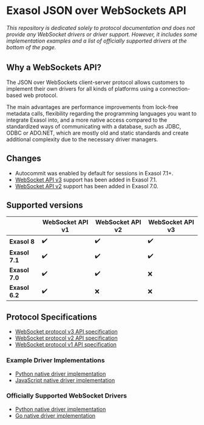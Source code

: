 # Exasol JSON over WebSockets API

###### This repository is dedicated solely to protocol documentation and does not provide any WebSocket drivers or driver support. However, it includes some implementation examples and a list of officially supported drivers at the bottom of the page.

## Why a WebSockets API?

The JSON over WebSockets client-server protocol allows customers to 
implement their own drivers for all kinds of platforms using a 
connection-based web protocol. 

The main advantages are performance improvements from lock-free metadata calls, flexibility regarding the programming languages 
you want to integrate Exasol into, and a more native access compared to 
the standardized ways of communicating with a database, such as JDBC, 
ODBC or ADO.NET, which are mostly old and static standards and create
additional complexity due to the necessary driver managers.

## Changes
* Autocommit was enabled by default for sessions in Exasol 7.1+.
* [WebSocket API v3](docs/WebsocketAPIV3.md) support has been added in Exasol 7.1.
* [WebSocket API v2](docs/WebsocketAPIV2.md) support has been added in Exasol 7.0.

## Supported versions
| | WebSocket API v1 | WebSocket API v2 | WebSocket API v3 |
| --- | --- | --- | --- |
| **Exasol 8** | :heavy_check_mark: | :heavy_check_mark: | :heavy_check_mark: |
| **Exasol 7.1** | :heavy_check_mark: | :heavy_check_mark: | :heavy_check_mark: |
| **Exasol 7.0** | :heavy_check_mark: | :heavy_check_mark: | :x: |
| **Exasol 6.2** | :heavy_check_mark: | :x: | :x: |

## Protocol Specifications
* [WebSocket protocol v3 API specification](docs/WebsocketAPIV3.md)
* [WebSocket protocol v2 API specification](docs/WebsocketAPIV2.md)
* [WebSocket protocol v1 API specification](docs/WebsocketAPIV1.md)

### Example Driver Implementations
* [Python native driver implementation](python/)
* [JavaScript native driver implementation](javascript/)

### Officially Supported WebSocket Drivers
* [Python native driver implementation](https://github.com/exasol/pyexasol)
* [Go native driver implementation](https://github.com/exasol/exasol-driver-go)
